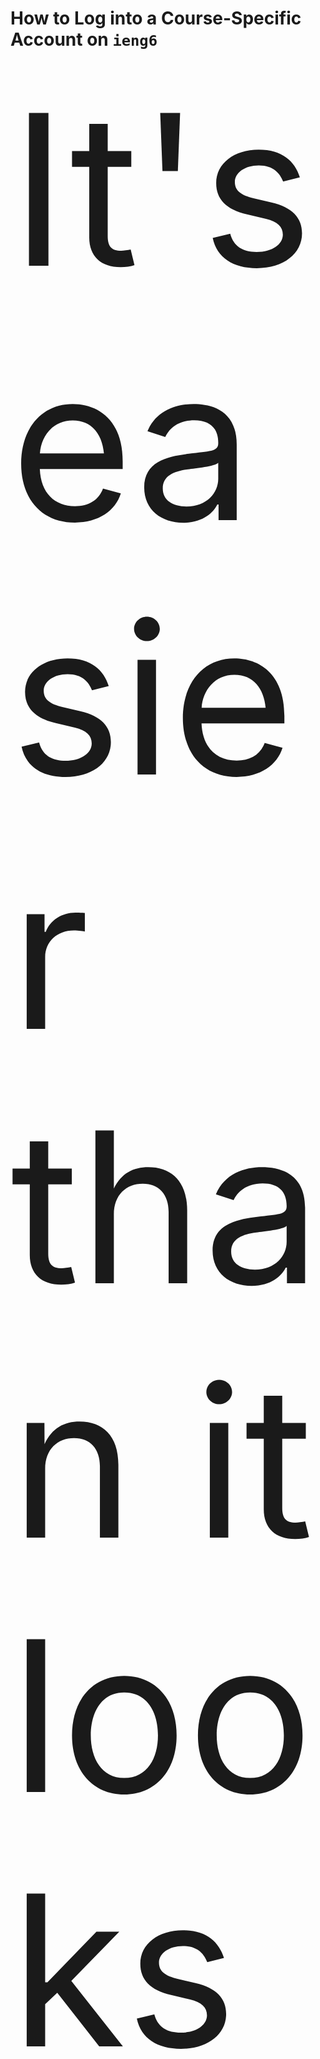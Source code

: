 # How to Log into a Course-Specific Account on `ieng6`

<span style="font-size:24em">It's easier than it looks</span>
